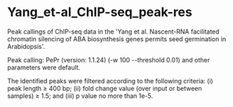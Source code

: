 # Yang_et-al_ChIP-seq_peak-res
Peak callings of ChIP-seq data in the 'Yang et al. Nascent-RNA facilitated chromatin silencing of ABA biosynthesis genes permits seed germination in Arabidopsis'.

Peak calling: PePr (version: 1.1.24) (-w 100 --threshold 0.01) and other parameters were default.

The identified peaks were filtered according to the following criteria: (i) peak length ≥ 400 bp; (ii) fold change value (over input or between samples) ≥ 1.5; and (iii) p value no more than 1e-5.
